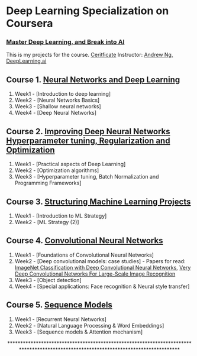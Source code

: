 # Deep Learning Specialization on Coursera

### [Master Deep Learning, and Break into AI](https://www.coursera.org/specializations/deep-learning)

This is my projects for the course. [Ceritficate](https://www.coursera.org/account/accomplishments/specialization/MP3JPQBC33PN)
Instructor: [Andrew Ng, DeepLearning.ai]()

## Course 1. [Neural Networks and Deep Learning](https://www.coursera.org/account/accomplishments/certificate/RJ75ERVECKGB)

1. Week1 - [Introduction to deep learning]
2. Week2 - [Neural Networks Basics]
3. Week3 - [Shallow neural networks]
4. Week4 - [Deep Neural Networks]

## Course 2. [Improving Deep Neural Networks Hyperparameter tuning, Regularization and Optimization](https://www.coursera.org/account/accomplishments/certificate/UY9PGL92SRQN)

1. Week1 - [Practical aspects of Deep Learning]
2. Week2 - [Optimization algorithms]
3. Week3 - [Hyperparameter tuning, Batch Normalization and Programming Frameworks]

## Course 3. [Structuring Machine Learning Projects](https://www.coursera.org/account/accomplishments/certificate/Q2CC7ENMGJLL)

1. Week1 - [Introduction to ML Strategy]
2. Week2 - [ML Strategy (2)]

## Course 4. [Convolutional Neural Networks](https://www.coursera.org/account/accomplishments/certificate/25MWZS8CWNSQ)

1.  Week1 - [Foundations of Convolutional Neural Networks]
2.  Week2 - [Deep convolutional models: case studies] - Papers for read: [ImageNet Classification with Deep Convolutional Neural Networks](https://papers.nips.cc/paper/4824-imagenet-classification-with-deep-convolutional-neural-networks.pdf), [Very Deep Convolutional Networks For Large-Scale Image Recognition](https://arxiv.org/pdf/1409.1556.pdf)
3.  Week3 - [Object detection]
4.  Week4 - [Special applications: Face recognition & Neural style transfer]

## Course 5. [Sequence Models](https://www.coursera.org/account/accomplishments/certificate/F5Y9LBVHY3VH)

1.  Week1 - [Recurrent Neural Networks]
2.  Week2 - [Natural Language Processing & Word Embeddings]
3.  Week3 - [Sequence models & Attention mechanism]

<p align="center"> *************************************************************************************************************************************</p>
